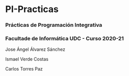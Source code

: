 # PI-Practicas

### Prácticas de Programación Integrativa
### Facultade de Informática UDC - Curso 2020-21

Jose Ángel Álvarez Sánchez

Ismael Verde Costas

Carlos Torres Paz
